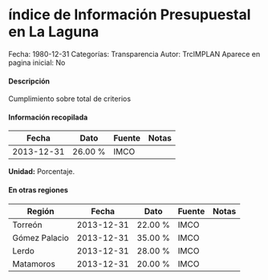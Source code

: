 índice de Información Presupuestal en La Laguna
=====

Fecha: 1980-12-31
Categorías: Transparencia
Autor: TrcIMPLAN
Aparece en pagina inicial: No

#### Descripción

Cumplimiento sobre total de criterios

#### Información recopilada

<table class="table table-hover table-bordered matriz">
<thead>
<tr>
<th>Fecha</th>
<th>Dato</th>
<th>Fuente</th>
<th>Notas</th>
</tr>
</thead>
<tbody>
<tr>
<td>2013-12-31</td>
<td class="derecha">26.00 %</td>
<td>IMCO</td>
<td></td>
</tr>
</tbody>
</table>

<b>Unidad:</b> Porcentaje.




#### En otras regiones

<table class="table table-hover table-bordered matriz">
<thead>
<tr>
<th>Región</th>
<th>Fecha</th>
<th>Dato</th>
<th>Fuente</th>
<th>Notas</th>
</tr>
</thead>
<tbody>
<tr>
<td>Torreón</td>
<td>2013-12-31</td>
<td class="derecha">22.00 %</td>
<td>IMCO</td>
<td></td>
</tr>
<tr>
<td>Gómez Palacio</td>
<td>2013-12-31</td>
<td class="derecha">35.00 %</td>
<td>IMCO</td>
<td></td>
</tr>
<tr>
<td>Lerdo</td>
<td>2013-12-31</td>
<td class="derecha">28.00 %</td>
<td>IMCO</td>
<td></td>
</tr>
<tr>
<td>Matamoros</td>
<td>2013-12-31</td>
<td class="derecha">20.00 %</td>
<td>IMCO</td>
<td></td>
</tr>
</tbody>
</table>

